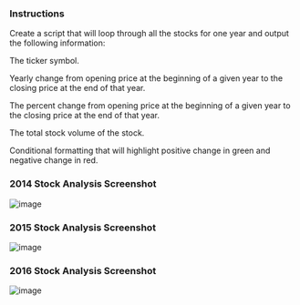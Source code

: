 ### Instructions
Create a script that will loop through all the stocks for one year and output the following information:

The ticker symbol.

Yearly change from opening price at the beginning of a given year to the closing price at the end of that year.

The percent change from opening price at the beginning of a given year to the closing price at the end of that year.

The total stock volume of the stock.

Conditional formatting that will highlight positive change in green and negative change in red.

### 2014 Stock Analysis Screenshot
![image](https://user-images.githubusercontent.com/89691802/133931996-8089a5e2-6ba8-4a09-aa00-ac2ea2c5acc2.png)

### 2015 Stock Analysis Screenshot
![image](https://user-images.githubusercontent.com/89691802/133932024-34225a4e-f35c-4eb5-bcff-2736b8b7a913.png)

### 2016 Stock Analysis Screenshot
![image](https://user-images.githubusercontent.com/89691802/133932108-62a249b4-2e55-4786-a426-04c68b260d08.png)
